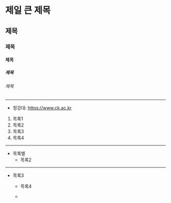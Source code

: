 # 제일 큰 제목
## 제목
### 제목
#### 제목
##### 제목
###### 제목

* * *

- 청강대: <https://www.ck.ac.kr>

1. 목록1
2. 목록2
4. 목록3
3. 목록4

* * *

   * 목록별
     * 목록2
- - -

   - 목록3
     - 목록4
    
     - 
